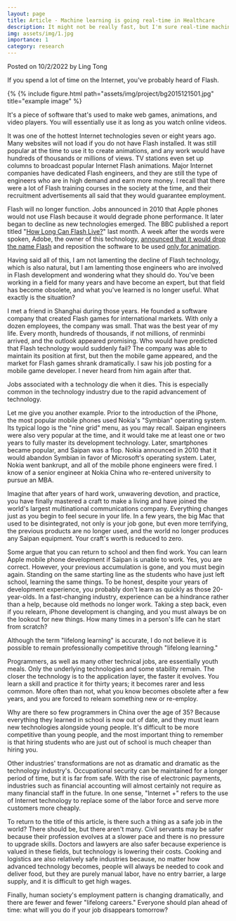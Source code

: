 ```yaml
---
layout: page
title: Article - Machine learning is going real-time in Healthcare
description: It might not be really fast, but I'm sure real-time machine learning is getting there.
img: assets/img/1.jpg
importance: 1
category: research
---
```


Posted on 10/2/2022 by Ling Tong

If you spend a lot of time on the Internet, you've probably heard of Flash.

{% {% include figure.html path="assets/img/project/bg2015121501.jpg" title="example image"  %}

It's a piece of software that's used to make web games, animations, and video players. You will essentially use it as long as you watch online videos.

It was one of the hottest Internet technologies seven or eight years ago. Many websites will not load if you do not have Flash installed. It was still popular at the time to use it to create animations, and any work would have hundreds of thousands or millions of views. TV stations even set up columns to broadcast popular Internet Flash animations. Major Internet companies have dedicated Flash engineers, and they are still the type of engineers who are in high demand and earn more money. I recall that there were a lot of Flash training courses in the society at the time, and their recruitment advertisements all said that they would guarantee employment.


Flash will no longer function. Jobs announced in 2010 that Apple phones would not use Flash because it would degrade phone performance. It later began to decline as new technologies emerged. The BBC published a report titled "[How Long Can Flash Live?](https://www.bbc.com/news/technology-34799790)" last month. A week after the words were spoken, Adobe, the owner of this technology, [announced that it would drop the name Flash](https://arstechnica.com/information-technology/2015/12/adobe-to-kill-off-flash-in-januarys-creative-cloud-update/) and reposition the software to be used [only for animation](https://www.zdnet.com/article/adobe-renames-flash-professional-to-animate-pivots-to-html5/).

Having said all of this, I am not lamenting the decline of Flash technology, which is also natural, but I am lamenting those engineers who are involved in Flash development and wondering what they should do. You've been working in a field for many years and have become an expert, but that field has become obsolete, and what you've learned is no longer useful. What exactly is the situation?

I met a friend in Shanghai during those years. He founded a software company that created Flash games for international markets. With only a dozen employees, the company was small. That was the best year of my life. Every month, hundreds of thousands, if not millions, of renminbi arrived, and the outlook appeared promising. Who would have predicted that Flash technology would suddenly fail? The company was able to maintain its position at first, but then the mobile game appeared, and the market for Flash games shrank dramatically. I saw his job posting for a mobile game developer. I never heard from him again after that.

Jobs associated with a technology die when it dies. This is especially common in the technology industry due to the rapid advancement of technology.



Let me give you another example. Prior to the introduction of the iPhone, the most popular mobile phones used Nokia's "Symbian" operating system. Its typical logo is the "nine grid" menu, as you may recall. Saipan engineers were also very popular at the time, and it would take me at least one or two years to fully master its development technology. Later, smartphones became popular, and Saipan was a flop. Nokia announced in 2010 that it would abandon Symbian in favor of Microsoft's operating system. Later, Nokia went bankrupt, and all of the mobile phone engineers were fired. I know of a senior engineer at Nokia China who re-entered university to pursue an MBA.



Imagine that after years of hard work, unwavering devotion, and practice, you have finally mastered a craft to make a living and have joined the world's largest multinational communications company. Everything changes just as you begin to feel secure in your life. In a few years, the big Mac that used to be disintegrated, not only is your job gone, but even more terrifying, the previous products are no longer used, and the world no longer produces any Saipan equipment. Your craft's worth is reduced to zero.

Some argue that you can return to school and then find work. You can learn Apple mobile phone development if Saipan is unable to work. Yes, you are correct. However, your previous accumulation is gone, and you must begin again. Standing on the same starting line as the students who have just left school, learning the same things. To be honest, despite your years of development experience, you probably don't learn as quickly as those 20-year-olds. In a fast-changing industry, experience can be a hindrance rather than a help, because old methods no longer work. Taking a step back, even if you relearn, iPhone development is changing, and you must always be on the lookout for new things. How many times in a person's life can he start from scratch?

Although the term "lifelong learning" is accurate, I do not believe it is possible to remain professionally competitive through "lifelong learning."

Programmers, as well as many other technical jobs, are essentially youth meals. Only the underlying technologies and some stability remain. The closer the technology is to the application layer, the faster it evolves. You learn a skill and practice it for thirty years; it becomes rarer and less common. More often than not, what you know becomes obsolete after a few years, and you are forced to relearn something new or re-employ.

Why are there so few programmers in China over the age of 35? Because everything they learned in school is now out of date, and they must learn new technologies alongside young people. It's difficult to be more competitive than young people, and the most important thing to remember is that hiring students who are just out of school is much cheaper than hiring you.

Other industries' transformations are not as dramatic and dramatic as the technology industry's. Occupational security can be maintained for a longer period of time, but it is far from safe. With the rise of electronic payments, industries such as financial accounting will almost certainly not require as many financial staff in the future. In one sense, "Internet +" refers to the use of Internet technology to replace some of the labor force and serve more customers more cheaply.

To return to the title of this article, is there such a thing as a safe job in the world? There should be, but there aren't many. Civil servants may be safer because their profession evolves at a slower pace and there is no pressure to upgrade skills. Doctors and lawyers are also safer because experience is valued in these fields, but technology is lowering their costs. Cooking and logistics are also relatively safe industries because, no matter how advanced technology becomes, people will always be needed to cook and deliver food, but they are purely manual labor, have no entry barrier, a large supply, and it is difficult to get high wages.

Finally, human society's employment pattern is changing dramatically, and there are fewer and fewer "lifelong careers." Everyone should plan ahead of time: what will you do if your job disappears tomorrow?